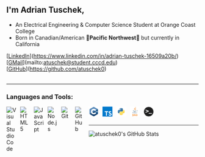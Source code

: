 ## I'm Adrian Tuschek, 

- An Electrical Engineering & Computer Science Student at Orange Coast College 
- Born in Canadian/American **🌲Pacific Northwest🌲** but currently in California

[[LinkedIn](https://img.shields.io/badge/-Connect-black?style=for-the-badge&logo=Linkedin)](https://www.linkedin.com/in/adrian-tuschek-16509a20b/)  
[[GMail](https://img.shields.io/badge/-Say%20Hi!-black?style=for-the-badge&logo=gmail&logoColor=white)](mailto:atuschek@student.cccd.edu)  
[[GitHub](https://img.shields.io/badge/Follow-black.svg?&style=for-the-badge&logo=github&logoColor=white)](https://github.com/atuschek0)   
<br />

---

### Languages and Tools:

<img align="left" alt="Visual Studio Code" width="26px" src="https://cdn.jsdelivr.net/gh/devicons/devicon/icons/vscode/vscode-original.svg" style="padding-right:10px;" />
<img align="left" alt="HTML5" width="26px" src="https://cdn.jsdelivr.net/gh/devicons/devicon/icons/html5/html5-original.svg" style="padding-right:10px;" />
<img align="left" alt="JavaScript" width="26px" src="https://cdn.jsdelivr.net/gh/devicons/devicon/icons/javascript/javascript-original.svg" style="padding-right:10px;" />
<img align="left" alt="Node.js" width="26px" src="https://cdn.jsdelivr.net/gh/devicons/devicon/icons/nodejs/nodejs-original.svg" style="padding-right:10px;" />
<img align="left" alt="Git" width="26px" src="https://cdn.jsdelivr.net/gh/devicons/devicon/icons/git/git-original.svg" style="padding-right:10px;" />
<img align="left" alt="GitHub" width="26px" src="https://user-images.githubusercontent.com/3369400/139448065-39a229ba-4b06-434b-bc67-616e2ed80c8f.png" style="padding-right:10px;" />
<img align="left" alt="C++" width="26px" src="https://raw.githubusercontent.com/github/explore/180320cffc25f4ed1bbdfd33d4db3a66eeeeb358/topics/cpp/cpp.png" style="padding-right:10px;" />
<img align="left" alt="Typescript" width="26px" src="https://raw.githubusercontent.com/github/explore/80688e429a7d4ef2fca1e82350fe8e3517d3494d/topics/typescript/typescript.png" style="padding-right:10px;" />
<img align="left" alt="Python" width="26px" src="https://raw.githubusercontent.com/github/explore/80688e429a7d4ef2fca1e82350fe8e3517d3494d/topics/python/python.png" style="padding-right:10px;" />
<img align="left" alt="Java" width="26px" src="https://raw.githubusercontent.com/github/explore/5b3600551e122a3277c2c5368af2ad5725ffa9a1/topics/java/java.png" style="padding-right:10px;" />
<img align="left" alt="Terminal" width="26px" src="https://raw.githubusercontent.com/github/explore/d92924b1d925bb134e308bd29c9de6c302ed3beb/topics/terminal/terminal.png" style="padding-right:10px;" />

<br />
<br />

---

 <img align="left" alt="atuschek0's GitHub Stats" src="https://github-readme-stats.vercel.app/api?username=atuschek0&show_icons=true&hide_border=false&title_color=70a5fd&icon_color=bf91f3&bg_color=1a1b27&text_color=38bdae&border_color=0c1a25" />
